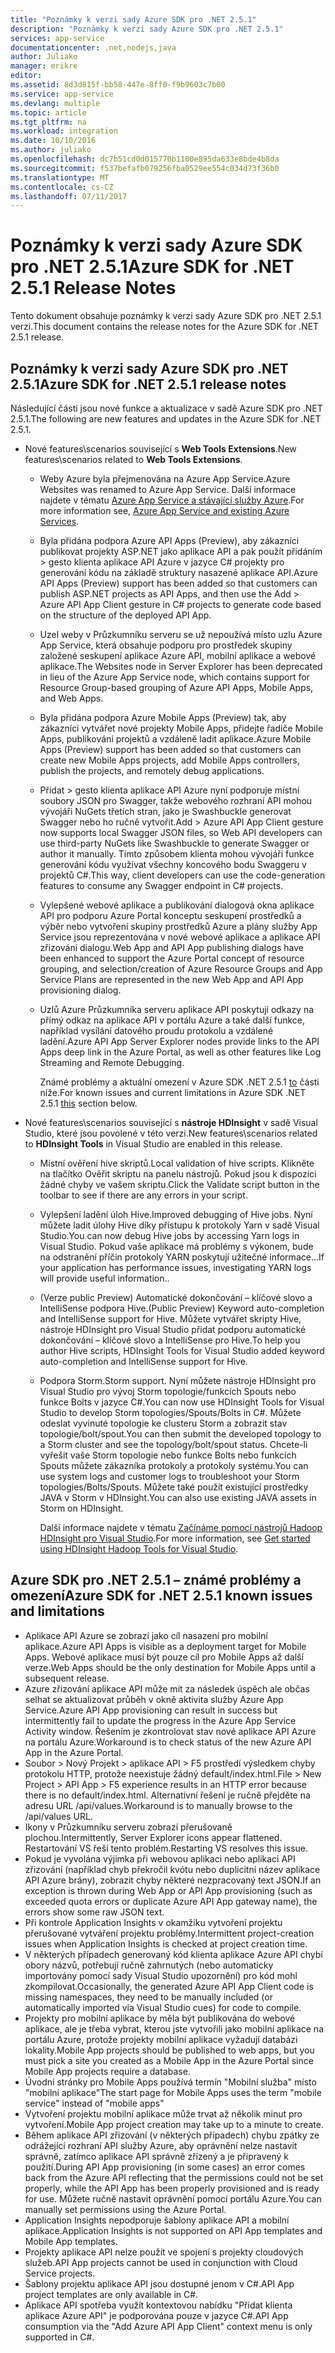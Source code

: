 ```yaml
---
title: "Poznámky k verzi sady Azure SDK pro .NET 2.5.1"
description: "Poznámky k verzi sady Azure SDK pro .NET 2.5.1"
services: app-service
documentationcenter: .net,nodejs,java
author: Juliako
manager: erikre
editor: 
ms.assetid: 8d3d815f-bb58-447e-8ff0-f9b9603c7b00
ms.service: app-service
ms.devlang: multiple
ms.topic: article
ms.tgt_pltfrm: na
ms.workload: integration
ms.date: 10/10/2016
ms.author: juliako
ms.openlocfilehash: dc7b51cd0d015770b1100e895da633e8bde4b8da
ms.sourcegitcommit: f537befafb079256fba0529ee554c034d73f36b0
ms.translationtype: MT
ms.contentlocale: cs-CZ
ms.lasthandoff: 07/11/2017
---
```

# <a name="azure-sdk-for-net-251-release-notes"></a><span data-ttu-id="aa989-103">Poznámky k verzi sady Azure SDK pro .NET 2.5.1</span><span class="sxs-lookup"><span data-stu-id="aa989-103">Azure SDK for .NET 2.5.1 Release Notes</span></span>
<span data-ttu-id="aa989-104">Tento dokument obsahuje poznámky k verzi sady Azure SDK pro .NET 2.5.1 verzi.</span><span class="sxs-lookup"><span data-stu-id="aa989-104">This document contains the release notes for the Azure SDK for .NET 2.5.1 release.</span></span> 

## <a name="azure-sdk-for-net-251-release-notes"></a><span data-ttu-id="aa989-105">Poznámky k verzi sady Azure SDK pro .NET 2.5.1</span><span class="sxs-lookup"><span data-stu-id="aa989-105">Azure SDK for .NET 2.5.1 release notes</span></span>
<span data-ttu-id="aa989-106">Následující části jsou nové funkce a aktualizace v sadě Azure SDK pro .NET 2.5.1.</span><span class="sxs-lookup"><span data-stu-id="aa989-106">The following are new features and updates in the Azure SDK for .NET 2.5.1.</span></span>

* <span data-ttu-id="aa989-107">Nové features\scenarios související s **Web Tools Extensions**.</span><span class="sxs-lookup"><span data-stu-id="aa989-107">New features\scenarios related to **Web Tools Extensions**.</span></span> 
  
  * <span data-ttu-id="aa989-108">Weby Azure byla přejmenována na Azure App Service.</span><span class="sxs-lookup"><span data-stu-id="aa989-108">Azure Websites was renamed to Azure App Service.</span></span> <span data-ttu-id="aa989-109">Další informace najdete v tématu [Azure App Service a stávající služby Azure](../app-service-web/app-service-changes-existing-services.md).</span><span class="sxs-lookup"><span data-stu-id="aa989-109">For more information see, [Azure App Service and existing Azure Services](../app-service-web/app-service-changes-existing-services.md).</span></span>
  * <span data-ttu-id="aa989-110">Byla přidána podpora Azure API Apps (Preview), aby zákazníci publikovat projekty ASP.NET jako aplikace API a pak použít přidáním > gesto klienta aplikace API Azure v jazyce C# projekty pro generování kódu na základě struktury nasazené aplikace API.</span><span class="sxs-lookup"><span data-stu-id="aa989-110">Azure API Apps (Preview) support has been added so that customers can publish ASP.NET projects as API Apps, and then use the Add > Azure API App Client gesture in C# projects to generate code based on the structure of the deployed API App.</span></span> 
  * <span data-ttu-id="aa989-111">Uzel weby v Průzkumníku serveru se už nepoužívá místo uzlu Azure App Service, která obsahuje podporu pro prostředek skupiny založené seskupení aplikace Azure API, mobilní aplikace a webové aplikace.</span><span class="sxs-lookup"><span data-stu-id="aa989-111">The Websites node in Server Explorer has been deprecated in lieu of the Azure App Service node, which contains support for Resource Group-based grouping of Azure API Apps, Mobile Apps, and Web Apps.</span></span>
  * <span data-ttu-id="aa989-112">Byla přidána podpora Azure Mobile Apps (Preview) tak, aby zákazníci vytvářet nové projekty Mobile Apps, přidejte řadiče Mobile Apps, publikování projektů a vzdáleně ladit aplikace.</span><span class="sxs-lookup"><span data-stu-id="aa989-112">Azure Mobile Apps (Preview) support has been added so that customers can create new Mobile Apps projects, add Mobile Apps controllers, publish the projects, and remotely debug applications.</span></span>
  * <span data-ttu-id="aa989-113">Přidat > gesto klienta aplikace API Azure nyní podporuje místní soubory JSON pro Swagger, takže webového rozhraní API mohou vývojáři NuGets třetích stran, jako je Swashbuckle generovat Swagger nebo ho ručně vytvořit.</span><span class="sxs-lookup"><span data-stu-id="aa989-113">Add > Azure API App Client gesture now supports local Swagger JSON files, so Web API developers can use third-party NuGets like Swashbuckle to generate Swagger or author it manually.</span></span> <span data-ttu-id="aa989-114">Tímto způsobem klienta mohou vývojáři funkce generování kódu využívat všechny koncového bodu Swaggeru v projektů C#.</span><span class="sxs-lookup"><span data-stu-id="aa989-114">This way, client developers can use the code-generation features to consume any Swagger endpoint in C# projects.</span></span> 
  * <span data-ttu-id="aa989-115">Vylepšené webové aplikace a publikování dialogová okna aplikace API pro podporu Azure Portal konceptu seskupení prostředků a výběr nebo vytvoření skupiny prostředků Azure a plány služby App Service jsou reprezentována v nové webové aplikace a aplikace API zřizování dialogu.</span><span class="sxs-lookup"><span data-stu-id="aa989-115">Web App and API App publishing dialogs have been enhanced to support the Azure Portal concept of resource grouping, and selection/creation of Azure Resource Groups and App Service Plans are represented in the new Web App and API App provisioning dialog.</span></span> 
  * <span data-ttu-id="aa989-116">Uzlů Azure Průzkumníka serveru aplikace API poskytují odkazy na přímý odkaz na aplikace API v portálu Azure a také další funkce, například vysílání datového proudu protokolu a vzdálené ladění.</span><span class="sxs-lookup"><span data-stu-id="aa989-116">Azure API App Server Explorer nodes provide links to the API Apps deep link in the Azure Portal, as well as other features like Log Streaming and Remote Debugging.</span></span>
    
    <span data-ttu-id="aa989-117">Známé problémy a aktuální omezení v Azure SDK .NET 2.5.1 [to](app-service-release-notes.md#known_issues_2_5_1) části níže.</span><span class="sxs-lookup"><span data-stu-id="aa989-117">For known issues and current limitations in Azure SDK .NET 2.5.1 [this](app-service-release-notes.md#known_issues_2_5_1) section below.</span></span>
* <span data-ttu-id="aa989-118">Nové features\scenarios související s **nástroje HDInsight** v sadě Visual Studio, které jsou povolené v této verzi.</span><span class="sxs-lookup"><span data-stu-id="aa989-118">New features\scenarios related to **HDInsight Tools** in Visual Studio are enabled in this release.</span></span> 
  
  * <span data-ttu-id="aa989-119">Místní ověření hive skriptů.</span><span class="sxs-lookup"><span data-stu-id="aa989-119">Local validation of hive scripts.</span></span> <span data-ttu-id="aa989-120">Klikněte na tlačítko Ověřit skriptu na panelu nástrojů. Pokud jsou k dispozici žádné chyby ve vašem skriptu.</span><span class="sxs-lookup"><span data-stu-id="aa989-120">Click the Validate script button in the toolbar to see if there are any errors in your script.</span></span> 
  * <span data-ttu-id="aa989-121">Vylepšení ladění úloh Hive.</span><span class="sxs-lookup"><span data-stu-id="aa989-121">Improved debugging of Hive jobs.</span></span> <span data-ttu-id="aa989-122">Nyní můžete ladit úlohy Hive díky přístupu k protokoly Yarn v sadě Visual Studio.</span><span class="sxs-lookup"><span data-stu-id="aa989-122">You can now debug Hive jobs by accessing Yarn logs in Visual Studio.</span></span> <span data-ttu-id="aa989-123">Pokud vaše aplikace má problémy s výkonem, bude na odstranění příčin protokoly YARN poskytují užitečné informace...</span><span class="sxs-lookup"><span data-stu-id="aa989-123">If your application has performance issues, investigating YARN logs will provide useful information..</span></span>
  * <span data-ttu-id="aa989-124">(Verze public Preview) Automatické dokončování – klíčové slovo a IntelliSense podpora Hive.</span><span class="sxs-lookup"><span data-stu-id="aa989-124">(Public Preview) Keyword auto-completion and IntelliSense support for Hive.</span></span> <span data-ttu-id="aa989-125">Můžete vytvářet skripty Hive, nástroje HDInsight pro Visual Studio přidat podporu automatické dokončování – klíčové slovo a IntelliSense pro Hive.</span><span class="sxs-lookup"><span data-stu-id="aa989-125">To help you author Hive scripts, HDInsight Tools for Visual Studio added keyword auto-completion and IntelliSense support for Hive.</span></span>
  * <span data-ttu-id="aa989-126">Podpora Storm.</span><span class="sxs-lookup"><span data-stu-id="aa989-126">Storm support.</span></span> <span data-ttu-id="aa989-127">Nyní můžete nástroje HDInsight pro Visual Studio pro vývoj Storm topologie/funkcích Spouts nebo funkce Bolts v jazyce C#.</span><span class="sxs-lookup"><span data-stu-id="aa989-127">You can now use HDInsight Tools for Visual Studio to develop Storm topologies/Spouts/Bolts in C#.</span></span> <span data-ttu-id="aa989-128">Můžete odeslat vyvinuté topologie ke clusteru Storm a zobrazit stav topologie/bolt/spout.</span><span class="sxs-lookup"><span data-stu-id="aa989-128">You can then submit the developed topology to a Storm cluster and see the topology/bolt/spout status.</span></span> <span data-ttu-id="aa989-129">Chcete-li vyřešit vaše Storm topologie nebo funkce Bolts nebo funkcích Spouts můžete zákazníka protokoly a protokoly systému.</span><span class="sxs-lookup"><span data-stu-id="aa989-129">You can use system logs and customer logs to troubleshoot your Storm topologies/Bolts/Spouts.</span></span> <span data-ttu-id="aa989-130">Můžete také použít existující prostředky JAVA v Storm v HDInsight.</span><span class="sxs-lookup"><span data-stu-id="aa989-130">You can also use existing JAVA assets in Storm on HDInsight.</span></span>
    
    <span data-ttu-id="aa989-131">Další informace najdete v tématu [Začínáme pomocí nástrojů Hadoop HDInsight pro Visual Studio](../hdinsight/hdinsight-hadoop-visual-studio-tools-get-started.md).</span><span class="sxs-lookup"><span data-stu-id="aa989-131">For more information, see [Get started using HDInsight Hadoop Tools for Visual Studio](../hdinsight/hdinsight-hadoop-visual-studio-tools-get-started.md).</span></span>

## <span data-ttu-id="aa989-132"><a id="known_issues_2_5_1"></a>Azure SDK pro .NET 2.5.1 – známé problémy a omezení</span><span class="sxs-lookup"><span data-stu-id="aa989-132"><a id="known_issues_2_5_1"></a>Azure SDK for .NET 2.5.1 known issues and limitations</span></span>
* <span data-ttu-id="aa989-133">Aplikace API Azure se zobrazí jako cíl nasazení pro mobilní aplikace.</span><span class="sxs-lookup"><span data-stu-id="aa989-133">Azure API Apps is visible as a deployment target for Mobile Apps.</span></span> <span data-ttu-id="aa989-134">Webové aplikace musí být pouze cíl pro Mobile Apps až další verze.</span><span class="sxs-lookup"><span data-stu-id="aa989-134">Web Apps should be the only destination for Mobile Apps until a subsequent release.</span></span> 
* <span data-ttu-id="aa989-135">Azure zřizování aplikace API může mít za následek úspěch ale občas selhat se aktualizovat průběh v okně aktivita služby Azure App Service.</span><span class="sxs-lookup"><span data-stu-id="aa989-135">Azure API App provisioning can result in success but intermittently fail to update the progress in the Azure App Service Activity window.</span></span> <span data-ttu-id="aa989-136">Řešením je zkontrolovat stav nové aplikace API Azure na portálu Azure.</span><span class="sxs-lookup"><span data-stu-id="aa989-136">Workaround is to check status of the new Azure API App in the Azure Portal.</span></span> 
* <span data-ttu-id="aa989-137">Soubor > Nový Projekt > aplikace API > F5 prostředí výsledkem chyby protokolu HTTP, protože neexistuje žádný default/index.html.</span><span class="sxs-lookup"><span data-stu-id="aa989-137">File > New Project > API App > F5 experience results in an HTTP error because there is no default/index.html.</span></span> <span data-ttu-id="aa989-138">Alternativní řešení je ručně přejděte na adresu URL /api/values.</span><span class="sxs-lookup"><span data-stu-id="aa989-138">Workaround is to manually browse to the /api/values URL.</span></span> 
* <span data-ttu-id="aa989-139">Ikony v Průzkumníku serveru zobrazí přerušovaně plochou.</span><span class="sxs-lookup"><span data-stu-id="aa989-139">Intermittently, Server Explorer icons appear flattened.</span></span> <span data-ttu-id="aa989-140">Restartování VS řeší tento problém.</span><span class="sxs-lookup"><span data-stu-id="aa989-140">Restarting VS resolves this issue.</span></span> 
* <span data-ttu-id="aa989-141">Pokud je vyvolána výjimka při webovou aplikaci nebo aplikaci API zřizování (například chyb překročil kvótu nebo duplicitní název aplikace API Azure brány), zobrazit chyby některé nezpracovaný text JSON.</span><span class="sxs-lookup"><span data-stu-id="aa989-141">If an exception is thrown during Web App or API App provisioning (such as exceeded quota errors or duplicate Azure API App gateway name), the errors show some raw JSON text.</span></span> 
* <span data-ttu-id="aa989-142">Při kontrole Application Insights v okamžiku vytvoření projektu přerušované vytváření projektu problémy.</span><span class="sxs-lookup"><span data-stu-id="aa989-142">Intermittent project-creation issues when Application Insights is checked at project creation time.</span></span>
* <span data-ttu-id="aa989-143">V některých případech generovaný kód klienta aplikace Azure API chybí obory názvů, potřebují ručně zahrnutých (nebo automaticky importovány pomocí sady Visual Studio upozornění) pro kód mohl zkompilovat.</span><span class="sxs-lookup"><span data-stu-id="aa989-143">Occasionally, the generated Azure API App Client code is missing namespaces, they need to be manually included (or automatically imported via Visual Studio cues) for code to compile.</span></span> 
* <span data-ttu-id="aa989-144">Projekty pro mobilní aplikace by měla být publikována do webové aplikace, ale je třeba vybrat, kterou jste vytvořili jako mobilní aplikace na portálu Azure, protože projekty mobilní aplikace vyžadují databázi lokality.</span><span class="sxs-lookup"><span data-stu-id="aa989-144">Mobile App projects should be published to web apps, but you must pick a site you created as a Mobile App in the Azure Portal since Mobile App projects require a database.</span></span> 
* <span data-ttu-id="aa989-145">Úvodní stránky pro Mobile Apps používá termín "Mobilní služba" místo "mobilní aplikace"</span><span class="sxs-lookup"><span data-stu-id="aa989-145">The start page for Mobile Apps uses the term "mobile service" instead of "mobile apps"</span></span> 
* <span data-ttu-id="aa989-146">Vytvoření projektu mobilní aplikace může trvat až několik minut pro vytvoření.</span><span class="sxs-lookup"><span data-stu-id="aa989-146">Mobile App project creation may take up to a minute to create.</span></span> 
* <span data-ttu-id="aa989-147">Během aplikace API zřizování (v některých případech) chybu zpátky ze odrážející rozhraní API služby Azure, aby oprávnění nelze nastavit správně, zatímco aplikace API správně zřízený a je připravený k použití.</span><span class="sxs-lookup"><span data-stu-id="aa989-147">During API App provisioning (in some cases) an error comes back from the Azure API reflecting that the permissions could not be set properly, while the API App has been properly provisioned and is ready for use.</span></span> <span data-ttu-id="aa989-148">Můžete ručně nastavit oprávnění pomocí portálu Azure.</span><span class="sxs-lookup"><span data-stu-id="aa989-148">You can manually set permissions using the Azure Portal.</span></span>
* <span data-ttu-id="aa989-149">Application Insights nepodporuje šablony aplikace API a mobilní aplikace.</span><span class="sxs-lookup"><span data-stu-id="aa989-149">Application Insights is not supported on API App templates and Mobile App templates.</span></span>
* <span data-ttu-id="aa989-150">Projekty aplikace API nelze použít ve spojení s projekty cloudových služeb.</span><span class="sxs-lookup"><span data-stu-id="aa989-150">API App projects cannot be used in conjunction with Cloud Service projects.</span></span>
* <span data-ttu-id="aa989-151">Šablony projektu aplikace API jsou dostupné jenom v C#.</span><span class="sxs-lookup"><span data-stu-id="aa989-151">API App project templates are only available in C#.</span></span>
* <span data-ttu-id="aa989-152">Aplikace API spotřeba využít kontextovou nabídku "Přidat klienta aplikace Azure API" je podporována pouze v jazyce C#.</span><span class="sxs-lookup"><span data-stu-id="aa989-152">API App consumption via the "Add Azure API App Client" context menu is only supported in C#.</span></span>

